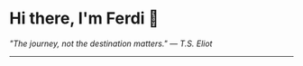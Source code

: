 <h1>Hi there, I'm Ferdi 👋</h1>

<p><em>
  "The journey, not the destination matters." — T.S. Eliot
</em></p>

---
